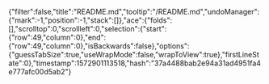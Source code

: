 {"filter":false,"title":"README.md","tooltip":"/README.md","undoManager":{"mark":-1,"position":-1,"stack":[]},"ace":{"folds":[],"scrolltop":0,"scrollleft":0,"selection":{"start":{"row":49,"column":0},"end":{"row":49,"column":0},"isBackwards":false},"options":{"guessTabSize":true,"useWrapMode":false,"wrapToView":true},"firstLineState":0},"timestamp":1572901113518,"hash":"37a4488bab2e94a31ad4951fa4e777afc00d5ab2"}